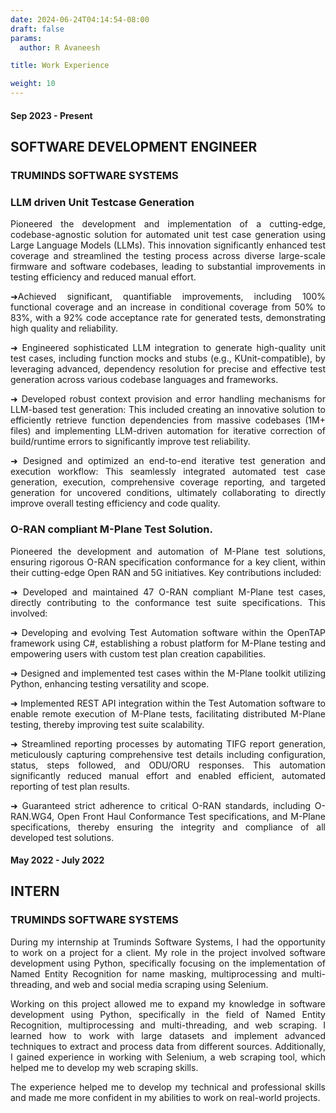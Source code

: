 ```yaml
---
date: 2024-06-24T04:14:54-08:00
draft: false
params:
  author: R Avaneesh

title: Work Experience

weight: 10
---
```


<div style="text-align: justify; "class="container">

<div data-aos="fade-up">

<!-- omit in toc -->
#### Sep 2023 - Present

## SOFTWARE DEVELOPMENT ENGINEER

<!-- omit in toc -->
### TRUMINDS SOFTWARE SYSTEMS

<div data-aos="fade-up">
  
### LLM driven Unit Testcase Generation

Pioneered the development and implementation of a cutting-edge, codebase-agnostic solution for automated unit test case generation using Large Language Models (LLMs). This innovation significantly enhanced test coverage and streamlined the testing process across diverse large-scale firmware and software codebases, leading to substantial improvements in testing efficiency and reduced manual effort.

➜Achieved significant, quantifiable improvements, including 100% functional coverage and an increase in conditional coverage from 50% to 83%, with a 92% code acceptance rate for generated tests, demonstrating high quality and reliability.

➜ Engineered sophisticated LLM integration to generate high-quality unit test cases, including function mocks and stubs (e.g., KUnit-compatible), by leveraging advanced, dependency resolution for precise and effective test generation across various codebase languages and frameworks.

➜ Developed robust context provision and error handling mechanisms for LLM-based test generation: This included creating an innovative solution to efficiently retrieve function dependencies from massive codebases (1M+ files) and implementing LLM-driven automation for iterative correction of build/runtime errors to significantly improve test reliability.

➜ Designed and optimized an end-to-end iterative test generation and execution workflow: This seamlessly integrated automated test case generation, execution, comprehensive coverage reporting, and targeted generation for uncovered conditions, ultimately collaborating to directly improve overall testing efficiency and code quality.

</div>

<div data-aos="fade-up">

### O-RAN compliant M-Plane Test Solution.

Pioneered the development and automation of M-Plane test solutions, ensuring rigorous O-RAN specification conformance for a key client, within their cutting-edge Open RAN and 5G initiatives. Key contributions included:

➜ Developed and maintained 47 O-RAN compliant M-Plane test cases, directly contributing to the conformance test suite specifications. This involved:

➜ Developing and evolving Test Automation software within the OpenTAP framework using C#, establishing a robust platform for M-Plane testing and empowering users with custom test plan creation capabilities.

➜ Designed and implemented test cases within the M-Plane toolkit utilizing Python, enhancing testing versatility and scope.

➜ Implemented REST API integration within the Test Automation software to enable remote execution of M-Plane tests, facilitating distributed M-Plane testing, thereby improving test suite scalability.

➜ Streamlined reporting processes by automating TIFG report generation, meticulously capturing comprehensive test details including configuration, status, steps followed, and ODU/ORU responses. This automation significantly reduced manual effort and enabled efficient, automated reporting of test plan results.

➜ Guaranteed strict adherence to critical O-RAN standards, including O-RAN.WG4, Open Front Haul Conformance Test specifications, and M-Plane specifications, thereby ensuring the integrity and compliance of all developed test solutions.
</div>

#### May 2022 - July 2022

## INTERN

### TRUMINDS SOFTWARE SYSTEMS

During my internship at Truminds Software Systems, I had the opportunity to work on a project for a client. My role in the project involved software development using Python, specifically focusing on the implementation of Named Entity Recognition for name masking, multiprocessing and multi-threading, and web and social media scraping using Selenium.

</div>

<div data-aos="fade-up">

Working on this project allowed me to expand my knowledge in software development using Python, specifically in the field of Named Entity Recognition, multiprocessing and multi-threading, and web scraping. I learned how to work with large datasets and implement advanced techniques to extract and process data from different sources. Additionally, I gained experience in working with Selenium, a web scraping tool, which helped me to develop my web scraping skills.

</div>

<div data-aos="fade-up">

The experience helped me to develop my technical and professional skills and made me more confident in my abilities to work on real-world projects.
</div>

</div>
